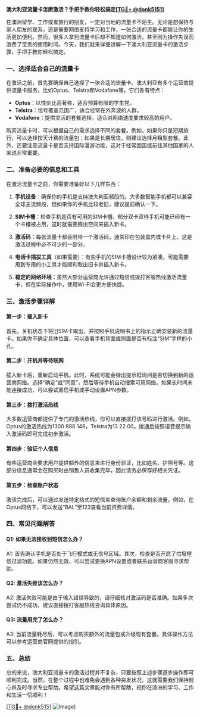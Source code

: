 **澳大利亚流量卡怎麽激活？手把手教你轻松搞定[[TG💪+ @donk5151](https://t.me/s/donk5151)]**

在澳洲留学、工作或者旅行的朋友，一定对当地的流量卡不陌生。无论是想保持与家人朋友的联系，还是需要网络支持学习和工作，一张合适的流量卡都能让你的生活更加便利。然而，很多人拿到流量卡后却不知道如何激活，甚至因为操作失误而浪费了宝贵的使用时间。今天，我们就来详细讲解一下澳大利亚流量卡的激活步骤，手把手教你轻松搞定。

### 一、选择适合自己的流量卡

在激活之前，首先要确保自己选择了一张合适的流量卡。澳大利亚有多个运营商提供流量卡服务，比如Optus、Telstra和Vodafone等，它们各有特点：

- **Optus**：以性价比高著称，适合预算有限的学生党。
- **Telstra**：信号覆盖范围广，适合经常在外奔波的人群。
- **Vodafone**：提供灵活的套餐选择，适合对网络速度要求较高的用户。

购买流量卡时，可以根据自己的需求选择不同的套餐。例如，如果你只是短期旅行，可以选择按天计费的流量包；如果是长期居住，则建议选择月租型套餐。此外，还要注意流量卡是否支持国际漫游功能，这对于经常回国或前往其他国家的人来说非常重要。

### 二、准备必要的信息和工具

在激活流量卡之前，你需要准备好以下几样东西：

1. **手机设备**：确保你的手机是支持澳大利亚频段的。大多数智能手机都可以兼容全球主流频段，但如果你的手机比较老旧，建议提前确认一下。
   
2. **SIM卡槽**：检查手机是否有可用的SIM卡槽。部分双卡双待手机可能已经有一个卡槽被占用，这时就需要腾出空间来插入新卡。

3. **激活码**：每张流量卡都会附带一个激活码，通常印在包装盒内或卡片上。这是激活过程中必不可少的一部分。

4. **电话卡插拔工具**（如果需要）：有些手机的SIM卡槽设计较为紧凑，可能需要用到专用的小工具才能顺利取出旧卡并插入新卡。

5. **稳定的网络环境**：虽然大部分运营商允许通过短信或拨打客服热线激活流量卡，但在实际操作中，使用Wi-Fi会更方便快捷。

### 三、激活步骤详解

#### 第一步：插入新卡
首先，关机状态下将旧SIM卡取出，并按照手机说明书上的指示正确安装新的流量卡。如果你不确定具体位置，可以查看手机背面或侧面是否有标注“SIM”字样的小孔。

#### 第二步：开机并等待联网
插入新卡后，重新启动手机。此时，系统可能会弹出提示框询问是否切换到新的运营商网络。选择“确定”或“同意”，然后等待手机自动搜索可用网络。如果长时间未能连接成功，可以尝试重启手机或手动设置APN参数。

#### 第三步：拨打激活热线
大多数运营商都提供了专门的激活热线，你可以直接拨打该号码进行激活。例如，Optus的激活热线为1300 888 149，Telstra为13 22 00。拨通后按照语音提示输入激活码即可完成初步激活。

#### 第四步：验证个人信息
有些运营商会要求用户提供额外的信息来进行身份验证，比如姓名、护照号等。这部分信息通常会在购买时由销售人员收集完毕，因此请务必保存好相关凭证。

#### 第五步：检查账户状态
激活完成后，可以通过发送特定格式的短信来查询账户余额和剩余流量。例如，在Optus网络下，可以发送“BAL”至123查看当前资费详情。

### 四、常见问题解答

#### Q1: 如果无法接收到短信怎么办？
A1: 首先确认手机是否处于飞行模式或无信号区域。其次，检查是否开启了垃圾短信过滤功能。如果仍然无效，可以尝试更换APN设置或者联系运营商客服寻求帮助。

#### Q2: 激活失败该怎么办？
A2: 激活失败可能是由于输入错误导致的，请仔细核对激活码是否准确。如果多次尝试仍不成功，建议直接拨打客服热线咨询具体原因。

#### Q3: 流量用完了怎么办？
A3: 当前流量耗尽后，可以考虑购买额外的流量包或升级现有套餐。具体操作方法可以参考运营商官网提供的指引。

### 五、总结

总的来说，澳大利亚流量卡的激活过程并不复杂，只要按照上述步骤逐步操作即可顺利完成。当然，在整个过程中也难免会遇到各种突发状况，这就需要我们保持耐心并及时寻求专业帮助。希望这篇文章能对你有所帮助，祝你在澳洲的学习、工作和生活一切顺利！

[[TG💪+ @donk5151](https://t.me/s/donk5151) ![Image](https://i.postimg.cc/rwNCRYN7/Snipaste-2025-04-30-17-27-05.png)]